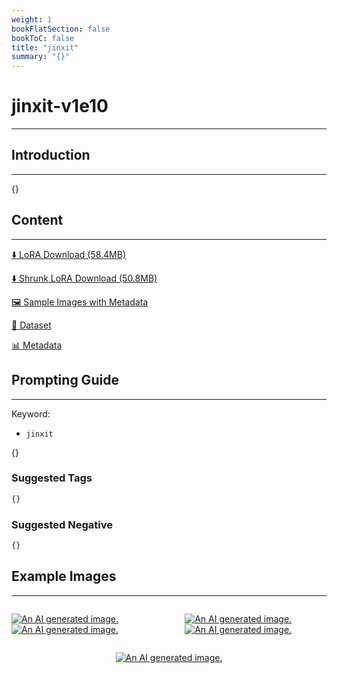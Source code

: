 ```yaml
---
weight: 1
bookFlatSection: false
bookToC: false
title: "jinxit"
summary: "{}"
---
```


<!--markdownlint-disable MD025 MD033 -->

# jinxit-v1e10

---

## Introduction

---

{}

## Content

---

[⬇️ LoRA Download (58.4MB)](https://huggingface.co/k4d3/yiff_toolkit/resolve/main/ponyxl_loras/jinxit-v1e10.safetensors?download=true)

[⬇️ Shrunk LoRA Download (50.8MB)](https://huggingface.co/k4d3/yiff_toolkit/resolve/main/ponyxl_loras_shrunk_2/jinxit-v1e10_frockpt1_th-3.55.safetensors?download=true)

[🖼️ Sample Images with Metadata](https://huggingface.co/k4d3/yiff_toolkit/tree/main/static/{})

[📐 Dataset](https://huggingface.co/datasets/k4d3/furry/tree/main/by_jinxit)

[📊 Metadata](https://huggingface.co/k4d3/yiff_toolkit/raw/main/ponyxl_loras/jinxit-v1e10.json)

## Prompting Guide

---

Keyword:

- `jinxit`

{}

### Suggested Tags

```md
{}
```

### Suggested Negative

```md
{}
```

## Example Images

---

<div style="display: flex; justify-content: space-between;">
  <div style="display: flex; justify-content: space-between; width: 45%;">

[![An AI generated image.](small.png)](large.png)
[![An AI generated image.](small.png)](large.png)

</div>
  <div style="display: flex; justify-content: space-between; width: 45%;">

[![An AI generated image.](small.png)](large.png)
[![An AI generated image.](small.png)](large.png)

  </div>
</div>
<div style="display: flex; justify-content: center;">

[![An AI generated image.](small.png)](large.png)

</div>
